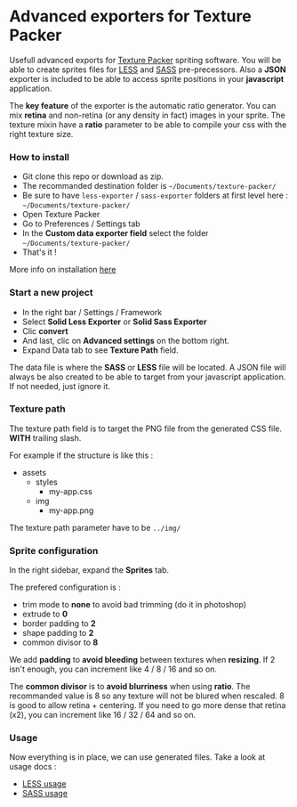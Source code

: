 # Advanced exporters for Texture Packer

Usefull advanced exports for [Texture Packer](https://www.codeandweb.com/texturepacker) spriting software. You will be able to create sprites files for [LESS](http://lesscss.org/) and [SASS](http://sass-lang.com/) pre-precessors. Also a **JSON** exporter is included to be able to access sprite positions in your **javascript** application.

The **key feature** of the exporter is the automatic ratio generator. You can mix **retina** and non-retina (or any density in fact) images in your sprite. The texture mixin have a **ratio** parameter to be able to compile your css with the right texture size.



### How to install

- Git clone this repo or download as zip.
- The recommanded destination folder is `~/Documents/texture-packer/`
- Be sure to have `less-exporter` / `sass-exporter` folders at first level here : `~/Documents/texture-packer/`
- Open Texture Packer
- Go to Preferences / Settings tab
- In the **Custom data exporter field** select the folder `~/Documents/texture-packer/`
- That's it !

More info on installation [here](https://www.codeandweb.com/texturepacker/documentation)



### Start a new project

- In the right bar / Settings / Framework
- Select **Solid Less Exporter** or **Solid Sass Exporter**
- Clic **convert**
- And last, clic on **Advanced settings** on the bottom right.
- Expand Data tab to see **Texture Path** field.

The data file is where the **SASS** or **LESS** file will be located.
A JSON file will always be also created to be able to target from your javascript application. If not needed, just ignore it.



### Texture path

The texture path field is to target the PNG file from the generated CSS file. **WITH** trailing slash.

For example if the structure is like this :
- assets
    - styles
        - my-app.css
    - img
        - my-app.png

The texture path parameter have to be `../img/`



### Sprite configuration

In the right sidebar, expand the **Sprites** tab.

The prefered configuration is :
- trim mode to **none** to avoid bad trimming (do it in photoshop)
- extrude to **0**
- border padding to **2**
- shape padding to **2**
- common divisor to **8**

We add **padding** to **avoid bleeding** between textures when **resizing**. If 2 isn't enough, you can increment like 4 / 8 / 16 and so on.

The **common divisor** is to **avoid blurriness** when using **ratio**. The recommanded value is 8 so any texture will not be blured when rescaled. 8 is good to allow retina + centering. If you need to go more dense that retina (x2), you can increment like 16 / 32 / 64 and so on.



### Usage

Now everything is in place, we can use generated files.
Take a look at usage docs :

- [LESS usage](https://github.com/la-haute-societe/texture-packer-solid-exporter/blob/master/less-usage.md)
- [SASS usage](https://github.com/la-haute-societe/texture-packer-solid-exporter/blob/master/sass-usage.md)

